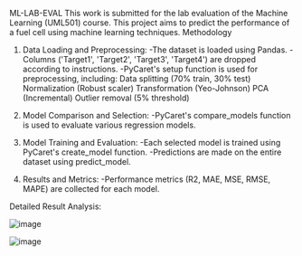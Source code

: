 ML-LAB-EVAL
This work is submitted for the lab evaluation of the Machine Learning (UML501) course. This project aims to predict the performance of a fuel cell using machine learning techniques.
Methodology

1. Data Loading and Preprocessing:
-The dataset is loaded using Pandas.
-Columns ('Target1', 'Target2', 'Target3', 'Target4') are dropped according to instructions.
-PyCaret's setup function is used for preprocessing, including:
       Data splitting (70% train, 30% test)
       Normalization (Robust scaler)
       Transformation (Yeo-Johnson)
       PCA (Incremental)
       Outlier removal (5% threshold)
   
2. Model Comparison and Selection:
-PyCaret's compare_models function is used to evaluate various regression models.

3. Model Training and Evaluation:
-Each selected model is trained using PyCaret's create_model function.
-Predictions are made on the entire dataset using predict_model.

4. Results and Metrics:
-Performance metrics (R2, MAE, MSE, RMSE, MAPE) are collected for each model.

Detailed Result Analysis:

![image](https://github.com/user-attachments/assets/58ad2a82-06fe-47c4-89a8-9b755dc4648d)

![image](https://github.com/user-attachments/assets/e5df5628-e0a5-447b-8e46-30d4dc6af631)




